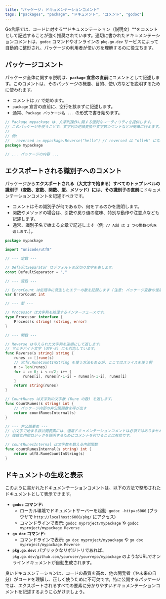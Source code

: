 ```yaml
---
title: "パッケージ: ドキュメンテーションコメント"
tags: ["packages", "package", "ドキュメント", "コメント", "godoc"]
---
```


Go言語では、コードに対する**ドキュメンテーション（説明文）**をコメントとして記述することが強く推奨されています。適切に書かれたドキュメンテーションコメントは、`godoc` コマンドやオンラインの `pkg.go.dev` サービスによって自動的に整形され、パッケージの利用者が使い方を理解するのに役立ちます。

## パッケージコメント

パッケージ全体に関する説明は、**`package` 宣言の直前**にコメントとして記述します。このコメントは、そのパッケージの概要、目的、使い方などを説明するために使われます。

*   コメントは `//` で始めます。
*   `package` 宣言の直前に、空行を挟まずに記述します。
*   通常、`Package パッケージ名 ...` の形式で書き始めます。

```go title="mypackage/mypackage.go"
// Package mypackage は、文字列操作に関する便利なユーティリティを提供します。
// このパッケージを使うことで、文字列の逆順変換や文字数カウントなどが簡単に行えます。
//
// 例:
//   reversed := mypackage.Reverse("hello") // reversed は "olleh" になる
package mypackage

// ... パッケージの内容 ...
```

## エクスポートされる識別子へのコメント

パッケージから**エクスポートされる（大文字で始まる）**すべてのトップレベルの識別子（変数、定数、関数、型、メソッド）には、その**識別子の直前**にドキュメンテーションコメントを記述すべきです。

*   コメントはその識別子が何であるか、何をするのかを説明します。
*   関数やメソッドの場合は、引数や戻り値の意味、特別な動作や注意点なども記述します。
*   通常、識別子名で始まる文章で記述します（例: `// Add は 2 つの整数の和を返します。`）。

```go title="mypackage/mypackage.go (続き)"
package mypackage

import "unicode/utf8"

// --- 定数 ---

// DefaultSeparator はデフォルトの区切り文字を表します。
const DefaultSeparator = ","

// --- 変数 ---

// ErrorCount は処理中に発生したエラーの数を記録します (注意: パッケージ変数の使用は慎重に)。
var ErrorCount int

// --- 型 ---

// Processor は文字列を処理するインターフェースです。
type Processor interface {
	Process(s string) (string, error)
}

// --- 関数 ---

// Reverse は与えられた文字列を逆順にして返します。
// マルチバイト文字 (UTF-8) にも対応しています。
func Reverse(s string) string {
	runes := []rune(s)
	// utf8.RuneCountInString を使う方法もあるが、ここではスライスを使う例
	n := len(runes)
	for i := 0; i < n/2; i++ {
		runes[i], runes[n-1-i] = runes[n-1-i], runes[i]
	}
	return string(runes)
}

// CountRunes は文字列の文字数 (Rune の数) を返します。
func CountRunes(s string) int {
	// パッケージ内部の非公開関数を呼び出す
	return countRunesInternal(s)
}

// --- 非公開要素 ---
// 小文字で始まる非公開要素には、通常ドキュメンテーションコメントは必須ではありませんが、
// 複雑な内部ロジックを説明するためにコメントを付けることは有効です。

// countRunesInternal は文字数を数える内部関数
func countRunesInternal(s string) int {
	return utf8.RuneCountInString(s)
}
```

## ドキュメントの生成と表示

このように書かれたドキュメンテーションコメントは、以下の方法で整形されたドキュメントとして表示できます。

*   **`godoc` コマンド:**
    *   ローカル環境でドキュメントサーバーを起動: `godoc -http=:6060` (ブラウザで `http://localhost:6060/pkg/` にアクセス)
    *   コマンドラインで表示: `godoc myproject/mypackage` や `godoc myproject/mypackage Reverse`
*   **`go doc` コマンド:**
    *   コマンドラインで表示: `go doc myproject/mypackage` や `go doc myproject/mypackage.Reverse`
*   **`pkg.go.dev`:** パブリックなリポジトリであれば、`pkg.go.dev/github.com/youruser/yourrepo/mypackage` のようなURLでオンラインドキュメントが自動生成されます。

良いドキュメンテーションは、コードの品質を高め、他の開発者（や未来の自分）がコードを理解し、正しく使うために不可欠です。特に公開するパッケージでは、エクスポートされるすべての要素に分かりやすいドキュメンテーションコメントを記述するように心がけましょう。